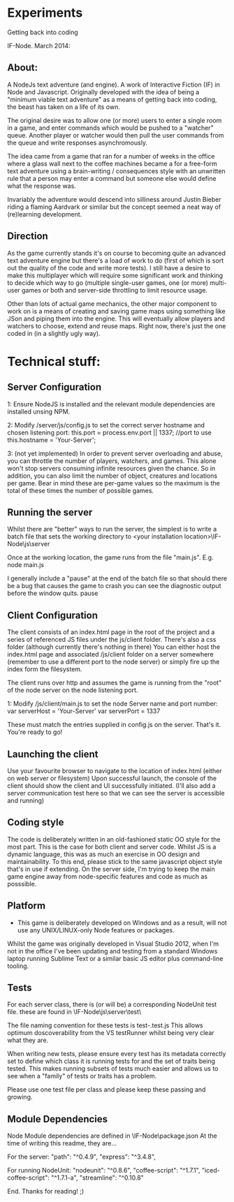 Experiments
===========

Getting back into coding

IF-Node. March 2014:

About:
------
A NodeJs text adventure (and engine). A work of Interactive Fiction (IF) in Node and Javascript.
Originally developed with the idea of being a "minimum viable text adventure" as a means of getting back into coding, 
the beast has taken on a life of its own.

The original desire was to allow one (or more) users to enter a single room in a game, 
and enter commands which would be pushed to a "watcher" queue. 
Another player or watcher would then pull the user commands from the queue and write responses asynchromously.

The idea came from a game that ran for a number of weeks in the office where a glass wall next to the coffee machines became a for a free-form text adventure using a brain-writing / consequences style with an unwritten rule that a person may enter a command but someone else would define what the response was.

Invariably the adventure would descend into silliness around Justin Bieber riding a flaming Aardvark or similar but the concept seemed a neat way of (re)learning development.

Direction
---------
As the game currently stands it's on course to becoming quite an advanced text adventure engine but there's a load of work to do (first of which is sort out the quality of the code and write more tests). I still have a desire to make this multiplayer which will require some significant work and thinking to decide which way to go (multiple single-user games, one (or more) multi-user games or both and server-side throttling to limit resource usage.

Other than lots of actual game mechanics, the other major component to work on is a means of creating and saving game maps using something like JSon and piping them into the engine. This will eventually allow players and watchers to choose, extend and reuse maps.
Right now, there's just the one coded in (in a slightly ugly way).


Technical stuff:
================
Server Configuration
--------------------
1: Ensure NodeJS is installed and the relevant module dependencies are installed unsing NPM.

2: Modify /server/js/config.js to set the correct server hostname and chosen listening port:
	this.port = process.env.port || 1337; //port to use
        this.hostname = 'Your-Server';

3: (not yet implemented) In order to prevent server overloading and abuse, 
    you can throttle the number of players, watchers, and games. 
    This alone won't stop servers consuming infinite resources given the chance. 
    So in addition, you can also limit the number of object, creatures and locations per game. 
    Bear in mind these are per-game values so the maximum is the total of these times the number of possible games.


Running the server
------------------
Whilst there are "better" ways to run the server, 
the simplest is to write a batch file that sets the working directory to 
	<your drive>\<your installation location>\IF-Node\js\server

Once at the working location, the game runs from the file "main.js". E.g.
	node main.js 

I generally include a "pause" at the end of the batch file so that should there be a bug that causes the game to crash you can see the diagnostic output before the window quits.
	pause


Client Configuration
--------------------
The client consists of an index.html page in the root of the project and a series of referenced JS files under the js/client folder.
There's also a css folder (although currently there's nothing in there)
You can either host the index.html page and associated /js/client folder on a server somewhere (remember to use a different port to the node server) or simply fire up the index form the filesystem. 


The client runs over http and assumes the game is running from the "root" of the node server on the node listening port.

1: Modify /js/client/main.js to set the node Server name and port number:
    var serverHost = 'Your-Server'
    var serverPort = 1337

These must match the entries supplied in config.js on the server.
That's it. You're ready to go!


Launching the client
--------------------
Use your favourite browser to navigate to the location of index.html (either on web server or filesystem)
Upon successful launch, the console of the client should show the client and UI successfully initiated.
(I'll also add a server communication test here so that we can see the server is accessible and running)


Coding style
------------
The code is deliberately written in an old-fashioned static OO style for the most part. 
This is the case for both client and server code.
Whilst JS is a dynamic language, this was as much an exercise in OO design and maintainability. 
To this end, please stick to the same javascript object style that's in use if extending.
On the server side, I'm trying to keep the main game engine away from node-specific features and code as much as posssible. 


Platform
--------
- This game is deliberately developed on Windows and as a result, will not use any UNIX/LINUX-only Node features or packages.

Whilst the game was originally developed in Visual Studio 2012, when I'm not in the office I've been updating and testing from a standard Windows laptop running Sublime Text or a similar basic JS editor plus command-line tooling. 


Tests
-----
For each server class, there is (or will be) a corresponding NodeUnit test file. 
these are found in \IF-Node\js\server\test\

The file naming convention for these tests is test-<classname>.test.js This allows optimum doscoverability from the VS testRunner whilst being very clear what they are.

When writing new tests, please ensure every test has its metadata correctly set to define which class it is running tests for and the set of traits being tested. This makes running subsets of tests much easier and allows us to see when a "family" of tests or traits has a problem.

Please use one test file per class and please keep these passing and growing.


Module Dependencies
-------------------
Node Module dependencies are defined in \IF-Node\package.json
At the time of writing this readme, they are...

For the server:
    "path": "^0.4.9",
    "express": "^3.4.8",

For running NodeUnit:
    "nodeunit": "^0.8.6",
    "coffee-script": "^1.7.1",
    "iced-coffee-script": "^1.7.1-a",
    "streamline": "^0.10.8"


End. Thanks for reading! ;)
